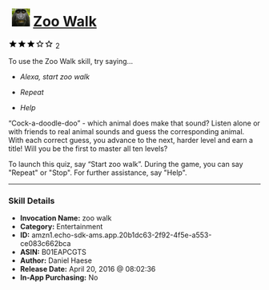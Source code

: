 # &nbsp;<img src="skill_icon" alt="Zoo Walk icon" width="36"> [Zoo Walk](http://alexa.amazon.com/#skills/amzn1.echo-sdk-ams.app.20b1dc63-2f92-4f5e-a553-ce083c662bca)
![3 stars](../../images/ic_star_black_18dp_1x.png)![3 stars](../../images/ic_star_black_18dp_1x.png)![3 stars](../../images/ic_star_black_18dp_1x.png)![3 stars](../../images/ic_star_border_black_18dp_1x.png)![3 stars](../../images/ic_star_border_black_18dp_1x.png) 2

To use the Zoo Walk skill, try saying...

* *Alexa, start zoo walk*

* *Repeat*

* *Help*

“Cock-a-doodle-doo” - which animal does make that sound? Listen alone or with friends to real animal sounds and guess the corresponding animal. With each correct guess, you advance to the next, harder level and earn a title! Will you be the first to master all ten levels?

To launch this quiz, say “Start zoo walk”. During the game, you can say "Repeat" or "Stop". For further assistance, say "Help".

***

### Skill Details

* **Invocation Name:** zoo walk
* **Category:** Entertainment
* **ID:** amzn1.echo-sdk-ams.app.20b1dc63-2f92-4f5e-a553-ce083c662bca
* **ASIN:** B01EAPCGTS
* **Author:** Daniel Haese
* **Release Date:** April 20, 2016 @ 08:02:36
* **In-App Purchasing:** No
